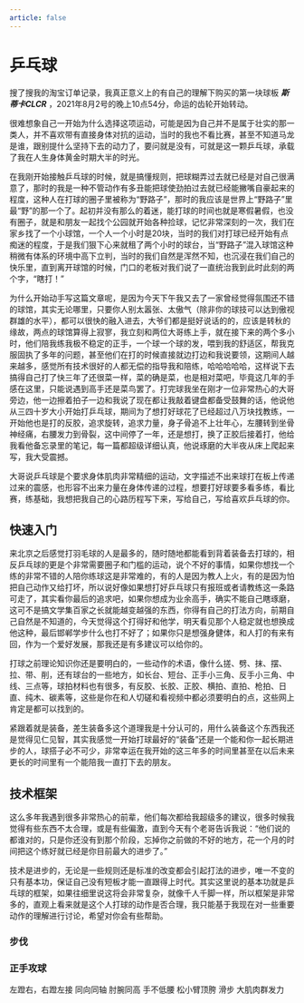 ```yaml
---
article: false
---
```


# 乒乓球
搜了搜我的淘宝订单记录，我真正意义上的有自己的理解下购买的第一块球板 **_斯蒂卡CLCR_** ，2021年8月2号的晚上10点54分，命运的齿轮开始转动。

很难想象自己一开始为什么选择这项运动，可能是因为自己并不是属于壮实的那一类人，并不喜欢带有直接身体对抗的运动，当时的我也不看比赛，甚至不知道马龙是谁，跟别提什么坚持下去的动力了，要问就是没有，可就是这一颗乒乓球，承载了我在人生身体黄金时期大半的时光。

在我刚开始接触乒乓球的时候，就是搞懂规则，把球糊弄过去就已经是对自己很满意了，那时的我是一种不管动作有多丑能把球使劲拍过去就已经能撇嘴自豪起来的程度，这种人在打球的圈子里被称为“野路子”，那时的我应该是世界上“野路子”里最“野”的那一个了。起初并没有那么的着迷，能打球的时间也就是寒假暑假，也没有圈子，就是和朋友一起找个公园就开始各种捡球，记忆非常深刻的一次，我们在家乡找了一个小球馆，一个人一个小时是20块，当时的我们对打球已经开始有点痴迷的程度，于是我们狠下心来就租了两个小时的球台，当“野路子”混入球馆这种稍微有体系的环境中高下立判，当时的我们自然是浑然不知，也沉浸在我们自己的快乐里，直到离开球馆的时候，门口的老板对我们说了一直统治我到此时此刻的两个字，“瞎打！”

为什么开始动手写这篇文章呢，是因为今天下午我又去了一家曾经觉得氛围还不错的球馆，其实无论哪里，只要你人别太嚣张、太傲气（除非你的球技可以达到傲视群雄的水平），都可以很快的融入进去，大爷们都是挺好说话的的，应该是转秋的缘故，两点的球馆算得上寂寥，我立刻和两位大哥练上手，就在接下来的两个多小时，他们陪我练我极不稳定的正手，一个球一个球的发，喂到我的舒适区，帮我克服固执了多年的问题，甚至他们在打的时候直接就边打边和我说要领，这期间人越来越多，感觉所有技术很好的人都无偿的指导我和陪练，哈哈哈哈哈，这样说下去搞得自己打了快三年了还很菜一样，菜的确是菜，也是相对菜吧，毕竟这几年的手感在这里，只能说遇到高手还是菜鸟罢了。打完球我坐在刚才一位非常热心的大哥旁边，他一边擦着拍子一边和我说了现在都让我敲着键盘都备受鼓舞的话，他说他从三四十岁大小开始打乒乓球，期间为了想打好球花了已经超过八万块找教练，一开始他也是打的反胶，追求旋转，追求力量，身子骨追不上壮年心，左腰转到坐骨神经痛，右腰发力到骨裂，这中间停了一年，还是想打，换了正胶后接着打，他给我看他备忘录里的笔记，每一篇都超级详细认真，他说琢磨的大半夜从床上爬起来写，我大受震撼。

大哥说乒乓球是个要求身体肌肉非常精细的运动，文字描述不出来球打在板上传递过来的震感，也形容不出来力量在身体传递的过程，想要打好球要多看多练，看比赛，练基础，我想把我自己的心路历程写下来，写给自己，写给喜欢乒乓球的你。

## 快速入门
来北京之后感觉打羽毛球的人是最多的，随时随地都能看到背着装备去打球的，相反乒乓球的更是个非常需要圈子和门槛的运动，说个不好的事情，如果你想找一个练的非常不错的人陪你练球这是非常难的，有的人是因为教人上火，有的是因为怕把自己动作又给打坏，所以说好像如果想打好乒乓球只有报班或者请教练这一条路可走了，其实看你最后的追求吧，如果你想成为业余高手，确实不能自己瞎琢磨，这可不是搞文学集百家之长就能越变越强的东西，你得有自己的打法方向，前期自己自然是不知道的，今天觉得这个打得好和他学，明天看见那个人稳定就也想换成他这种，最后邯郸学步什么也打不好了；如果你只是想强身健体，和人打的有来有回，作为一个爱好发展，那我还是有多建议可以给你的。

打球之前理论知识你还是要明白的，一些动作的术语，像什么搓、劈、抹、摆、拉、带、削，还有球台的一些地方，如长台、短台、正手小三角、反手小三角、中线、三点等，球拍材料也有很多，有反胶、长胶、正胶、横拍、直拍、枪拍、日直、纯木、碳素等，这些是你在和人切磋和看视频中都必须要明白的点，这些网上肯定是都可以找到的。

紧跟着就是装备，差生装备多这个道理我是十分认可的，用什么装备这个东西我还是觉得见仁见智，其实我感觉一开始打球最好的“装备”还是一个能和你一起长期进步的人，球搭子必不可少，非常幸运在我开始的这三年多的时间里甚至在以后未来更长的时间里有一个能陪我一直打下去的朋友。

## 技术框架
这么多年我遇到很多非常热心的前辈，他们每次都给我超级多的建议，很多时候我觉得有些东西不太合理，或是有些偏激，直到今天有个老哥告诉我说：“他们说的都谁对的，只是你还没有到那个阶段，忘掉你之前做的不好的地方，花一个月的时间把这个练好就已经是你目前最大的进步了。”

技术是进步的，无论是一些规则还是标准的改变都会引起打法的进步，唯一不变的只有基本功，保证自己没有短板才能一直跟得上时代。其实这里说的基本功就是乒乓球的框架，如果往细里说这将会非常复杂，就像千人千脚一样，所以框架是非常多的，直观上看来就是这个人打球的动作是否合理，我只能基于我现在对一些重要动作的理解进行讨论，希望对你会有些帮助。

### 步伐
### 正手攻球
左蹬右，右蹬左接
同向同轴
肘腕同高
手不低腰
松小臂顶胯
滑步
大肌肉群发力